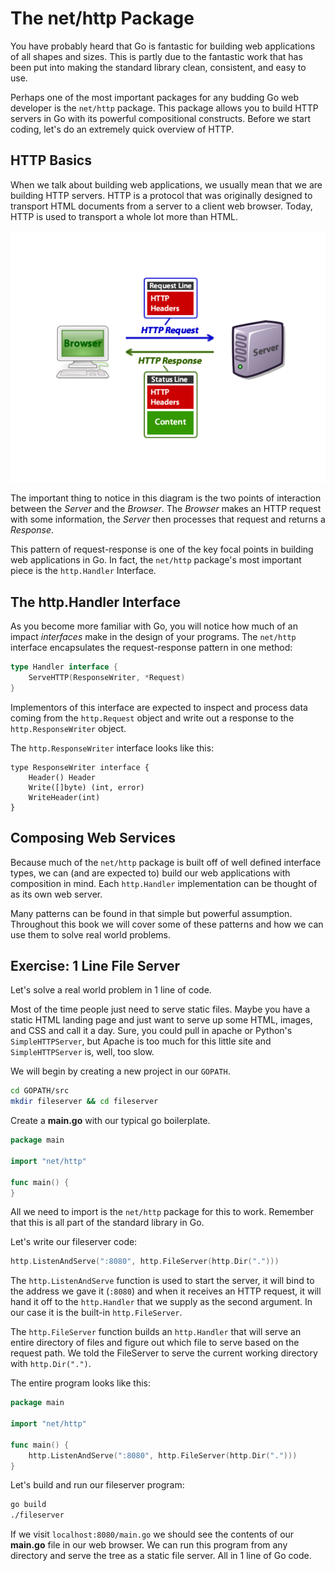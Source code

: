 # The net/http Package
You have probably heard that Go is fantastic for building web applications of
all shapes and sizes. This is partly due to the fantastic work that has been
put into making the standard library clean, consistent, and easy to use.

Perhaps one of the most important packages for any budding Go web developer is
the `net/http` package. This package allows you to build HTTP servers in Go
with its powerful compositional constructs. Before we start coding, let's do
an extremely quick overview of HTTP.

## HTTP Basics
When we talk about building web applications, we usually mean that we are
building HTTP servers. HTTP is a protocol that was originally designed to
transport HTML documents from a server to a client web browser. Today, HTTP is
used to transport a whole lot more than HTML.

![](http_diagram.png)

The important thing to notice in this diagram is the two points of interaction
between the *Server* and the *Browser*. The *Browser* makes an HTTP request
with some information, the *Server* then processes that request and returns a
*Response*.

This pattern of request-response is one of the key focal points in building web
applications in Go. In fact, the `net/http` package's most important piece is
the `http.Handler` Interface.

## The http.Handler Interface
As you become more familiar with Go, you will notice how much of an impact
*interfaces* make in the design of your programs. The `net/http` interface
encapsulates the request-response pattern in one method:

``` go
type Handler interface {
    ServeHTTP(ResponseWriter, *Request)
}
```

Implementors of this interface are expected to inspect and process data coming
from the `http.Request` object and write out a response to the
`http.ResponseWriter` object.

The `http.ResponseWriter` interface looks like this:

```
type ResponseWriter interface {
    Header() Header
    Write([]byte) (int, error)
    WriteHeader(int)
}
```

## Composing Web Services
Because much of the `net/http` package is built off of well defined interface
types, we can (and are expected to) build our web applications with composition
in mind. Each `http.Handler` implementation can be thought of as its own web
server.

Many patterns can be found in that simple but powerful assumption. Throughout
this book we will cover some of these patterns and how we can use them to solve
real world problems.


## Exercise: 1 Line File Server
Let's solve a real world problem in 1 line of code.

Most of the time people just need to serve static files. Maybe you have a
static HTML landing page and just want to serve up some HTML, images, and CSS
and call it a day. Sure, you could pull in apache or Python's
`SimpleHTTPServer`, but Apache is too much for this little site and
`SimpleHTTPServer` is, well, too slow.

We will begin by creating a new project in our `GOPATH`.

``` bash
cd GOPATH/src
mkdir fileserver && cd fileserver
```

Create a **main.go** with our typical go boilerplate.

``` go
package main

import "net/http"

func main() {
}
```

All we need to import is the `net/http` package for this to work. Remember
that this is all part of the standard library in Go.

Let's write our fileserver code:

``` go
http.ListenAndServe(":8080", http.FileServer(http.Dir(".")))
```

The `http.ListenAndServe` function is used to start the server, it will bind to
the address we gave it (`:8080`) and when it receives an HTTP request, it will
hand it off to the `http.Handler` that we supply as the second argument. In our
case it is the built-in `http.FileServer`.

The `http.FileServer` function builds an `http.Handler` that will serve an
entire directory of files and figure out which file to serve based on the
request path. We told the FileServer to serve the current working directory
with `http.Dir(".")`.

The entire program looks like this:

``` go
package main

import "net/http"

func main() {
    http.ListenAndServe(":8080", http.FileServer(http.Dir(".")))
}
```

Let's build and run our fileserver program:
``` bash
go build
./fileserver
```

If we visit `localhost:8080/main.go` we should see the contents of our
**main.go** file in our web browser. We can run this program from any directory
and serve the tree as a static file server. All in 1 line of Go code.
